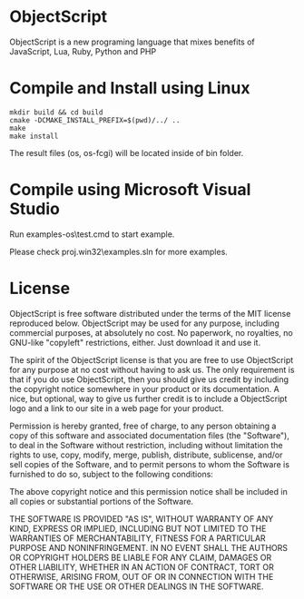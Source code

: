 ObjectScript
============

ObjectScript is a new programing language that mixes benefits of JavaScript, Lua, Ruby, Python and PHP

Compile and Install using Linux
===================

	mkdir build && cd build
	cmake -DCMAKE_INSTALL_PREFIX=$(pwd)/../ ..
	make 
	make install
	
The result files (os, os-fcgi) will be located inside of bin folder.

Compile using Microsoft Visual Studio
===================

Run examples-os\test.cmd to start example. 

Please check proj.win32\examples.sln for more examples.

License
=======

ObjectScript is free software distributed under the terms of the MIT license reproduced below. ObjectScript may be used for any purpose, including commercial purposes, at absolutely no cost. No paperwork, no royalties, no GNU-like "copyleft" restrictions, either. Just download it and use it.

The spirit of the ObjectScript license is that you are free to use ObjectScript for any purpose at no cost without having to ask us. The only requirement is that if you do use ObjectScript, then you should give us credit by including the copyright notice somewhere in your product or its documentation. A nice, but optional, way to give us further credit is to include a ObjectScript logo and a link to our site in a web page for your product.

Permission is hereby granted, free of charge, to any person obtaining
a copy of this software and associated documentation files (the
"Software"), to deal in the Software without restriction, including
without limitation the rights to use, copy, modify, merge, publish,
distribute, sublicense, and/or sell copies of the Software, and to
permit persons to whom the Software is furnished to do so, subject to
the following conditions:

The above copyright notice and this permission notice shall be
included in all copies or substantial portions of the Software.

THE SOFTWARE IS PROVIDED "AS IS", WITHOUT WARRANTY OF ANY KIND,
EXPRESS OR IMPLIED, INCLUDING BUT NOT LIMITED TO THE WARRANTIES OF
MERCHANTABILITY, FITNESS FOR A PARTICULAR PURPOSE AND NONINFRINGEMENT.
IN NO EVENT SHALL THE AUTHORS OR COPYRIGHT HOLDERS BE LIABLE FOR ANY
CLAIM, DAMAGES OR OTHER LIABILITY, WHETHER IN AN ACTION OF CONTRACT,
TORT OR OTHERWISE, ARISING FROM, OUT OF OR IN CONNECTION WITH THE
SOFTWARE OR THE USE OR OTHER DEALINGS IN THE SOFTWARE.
